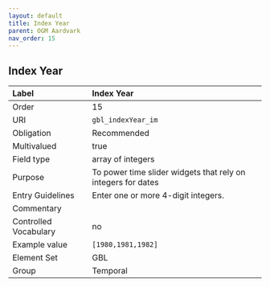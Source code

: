 ```yaml
---
layout: default
title: Index Year
parent: OGM Aardvark
nav_order: 15
---
```


## Index Year

| Label                 | Index Year |
|:----------------------|:-----------|
| Order                 | 15 |
| URI                   | `gbl_indexYear_im` |
| Obligation            | Recommended |
| Multivalued           | true |
| Field type            | array of integers |
| Purpose               | To power time slider widgets that rely on integers for dates |
| Entry Guidelines      | Enter one or more 4-digit integers. |
| Commentary            | |
| Controlled Vocabulary | no |
| Example value         | `[1980,1981,1982]` |
| Element Set           | GBL |
| Group                 | Temporal |
